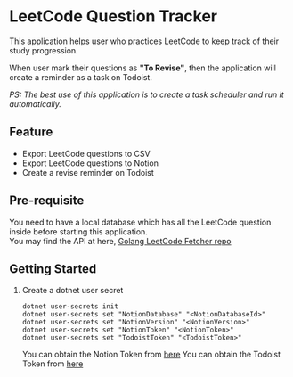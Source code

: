 # LeetCode Question Tracker
This application helps user who practices LeetCode to keep track of their study progression.

When user mark their questions as **"To Revise"**, then the application will create a reminder as a task on Todoist.

*PS: The best use of this application is to create a task scheduler and run it automatically.*

## Feature
- Export LeetCode questions to CSV
- Export LeetCode questions to Notion
- Create a revise reminder on Todoist

## Pre-requisite
You need to have a local database which has all the LeetCode question inside before starting this application.<br/>
You may find the API at here, [Golang LeetCode Fetcher repo](https://github.com/WeeHong/leetcode-question-fetcher)

## Getting Started
1. Create a dotnet user secret
    ```
    dotnet user-secrets init
    dotnet user-secrets set "NotionDatabase" "<NotionDatabaseId>"
    dotnet user-secrets set "NotionVersion" "<NotionVersion>"
    dotnet user-secrets set "NotionToken" "<NotionToken>"
    dotnet user-secrets set "TodoistToken" "<TodoistToken>"
    ```
    You can obtain the Notion Token from [here](https://www.notion.so/my-integrations)
    You can obtain the Todoist Token from [here](https://todoist.com/app/settings/integrations) 
